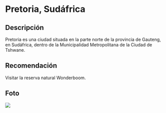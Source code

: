 # Pretoria, Sudáfrica

## Descripción
Pretoria es una ciudad situada en la parte norte de la provincia de Gauteng, en Sudáfrica, dentro de la Municipalidad Metropolitana de la Ciudad de Tshwane.

## Recomendación
Visitar la reserva natural Wonderboom.

## Foto
![](https://cde.org.za/wp-content/uploads/1998/07/Pretoria-From-apartheids-model-city-to-an-African-rising-star-CDE.jpg)
